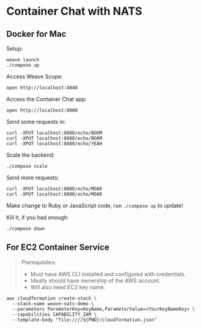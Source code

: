 # Container Chat with NATS

## Docker for Mac

Setup:
```
weave launch
./compose up
```

Access Weave Scope:
```
open http://localhost:4040
```

Access the Container Chat app:
```
open http://localhost:8080
```

Send some requests in:
```
curl -XPUT localhost:8080/echo/BOOM
curl -XPUT localhost:8080/echo/BOOM
curl -XPUT localhost:8080/echo/YEAH
```

Scale the backend:
```
./compose scale
```

Send more requests:
```
curl -XPUT localhost:8080/echo/MOAR
curl -XPUT localhost:8080/echo/MOAR
```

Make change to Ruby or JavaScript code, run `./compose up` to update!

Kill it, if you had enough:
```
./compose down
```

## For EC2 Container Service

> Prerequisites:
>
>  - Must have AWS CLI installed and configured with credentials.
>  - Ideally should have ownership of the AWS account.
>  - Will also need EC2 key name.

```
aws cloudformation create-stack \
  --stack-name weave-nats-demo \
  --parameters ParameterKey=KeyName,ParameterValue=<YourKeyNameKey> \
  --capabilities CAPABILITY_IAM \
  --template-body "file:////${PWD}/cloudformation.json"
```
